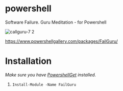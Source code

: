 # powershell
Software Failure. Guru Meditation - for Powershell

![callguru-7 2](https://user-images.githubusercontent.com/2105432/183776294-e3505a61-3f2c-4522-8c94-d1588bda166a.gif)

https://www.powershellgallery.com/packages/FailGuru/

# Installation
_Make sure you have [PowershellGet](https://docs.microsoft.com/en-us/powershell/scripting/gallery/installing-psget) installed._  
1. `Install-Module -Name FailGuru`

